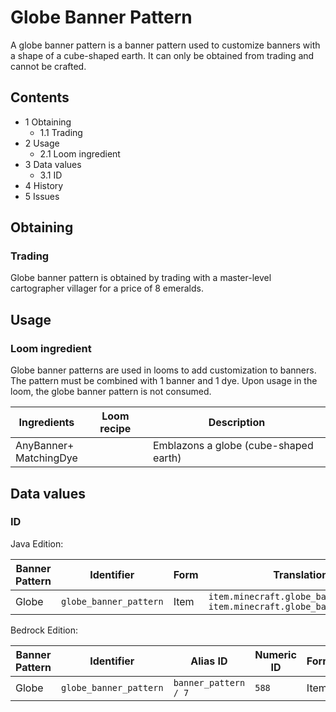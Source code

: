 # Globe Banner Pattern
A globe banner pattern is a banner pattern used to customize banners with a shape of a cube-shaped earth. It can only be obtained from trading and cannot be crafted.

## Contents
- 1 Obtaining
	- 1.1 Trading
- 2 Usage
	- 2.1 Loom ingredient
- 3 Data values
	- 3.1 ID
- 4 History
- 5 Issues

## Obtaining
### Trading
Globe banner pattern is obtained by trading with a master-level cartographer villager for a price of 8 emeralds.

## Usage
### Loom ingredient
Globe banner patterns are used in looms to add customization to banners. The pattern must be combined with 1 banner and 1 dye. Upon usage in the loom, the globe banner pattern is not consumed.

| Ingredients                | Loom recipe | Description                           |
|----------------------------|-------------|---------------------------------------|
| AnyBanner+<br/>MatchingDye |             | Emblazons a globe (cube-shaped earth) |

## Data values
### ID
Java Edition:

| Banner Pattern | Identifier             | Form | Translation key                                                                      |
|----------------|------------------------|------|--------------------------------------------------------------------------------------|
| Globe          | `globe_banner_pattern` | Item | `item.minecraft.globe_banner_pattern`<br/>`item.minecraft.globe_banner_pattern.desc` |

Bedrock Edition:

| Banner Pattern | Identifier             | Alias ID             | Numeric ID | Form | Translation key                                            |
|----------------|------------------------|----------------------|------------|------|------------------------------------------------------------|
| Globe          | `globe_banner_pattern` | `banner_pattern / 7` | `588`      | Item | `item.banner_pattern.name`<br/>`item.banner_pattern.globe` |


